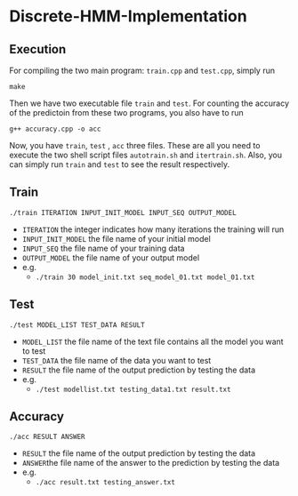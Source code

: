 # Discrete-HMM-Implementation
## Execution

For compiling the two main program: `train.cpp` and `test.cpp`, simply run

```
make
```

Then we have two executable file `train` and `test`. For counting the accuracy of the predictoin from these two programs, you also have to run

````
g++ accuracy.cpp -o acc
````

Now, you have `train`, `test` , `acc` three files. These are all you need to execute the two shell script files `autotrain.sh` and `itertrain.sh`. Also, you can simply run `train` and `test` to see the result respectively.

## Train

```
./train ITERATION INPUT_INIT_MODEL INPUT_SEQ OUTPUT_MODEL
```

- `ITERATION` the integer indicates how many iterations the training will run
- `INPUT_INIT_MODEL` the file name of your initial model
- `INPUT_SEQ` the file name of your training data
- `OUTPUT_MODEL` the file name of your output model
- e.g.
  - `./train 30 model_init.txt seq_model_01.txt model_01.txt `

## Test

```
./test MODEL_LIST TEST_DATA RESULT
```

- `MODEL_LIST` the file name of the text file contains all the model you want to test
- `TEST_DATA` the file name of the data you want to test
- `RESULT` the file name of the output prediction by testing the data
- e.g.
  - `./test modellist.txt testing_data1.txt result.txt`

## Accuracy

```
./acc RESULT ANSWER
```

- `RESULT` the file name of the output prediction by testing the data
- `ANSWER`the file name of the answer to the prediction by testing the data
- e.g.
  - `./acc result.txt testing_answer.txt`

